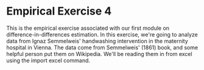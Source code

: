 # Empirical Exercise 4  

This is the empirical exercise associated with our first module on difference-in-differences estimation. 
In this exercise, we're going to analyze data from Ignaz Semmelweis' handwashing 
intervention in the maternity hospital in Vienna.  The data come from 
Semmelweis' (1861) book, and some helpful person put them on Wikipedia. 
We'll be reading them in from excel using the import excel command.  
